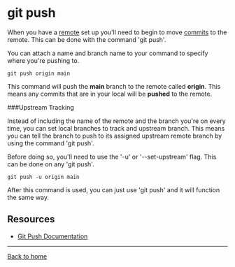 # git push
When you have a [remote](./REMOTE.md) set up you'll need to begin to move [commits](./COMMIT.md) to the remote. This can be done with the command 'git push'.

You can attach a name and branch name to your command to specify where you're pushing to.

```
git push origin main
```

This command will push the **main** branch to the remote called **origin**. This means any commits that are in your local will be **pushed** to the remote.

###Upstream Tracking

Instead of including the name of the remote and the branch you're on every time, you can set local branches to track and upstream branch. This means you can tell the branch to push to its assigned upstream remote branch by using the command 'git push'.

Before doing so, you'll need to use the '-u' or '--set-upstream' flag. This can be done on any 'git push'.

```
git push -u origin main
```

After this command is used, you can just use 'git push' and it will function the same way.

## Resources
- [Git Push Documentation](https://git-scm.com/docs/git-push)

---
[Back to home](../README.md)